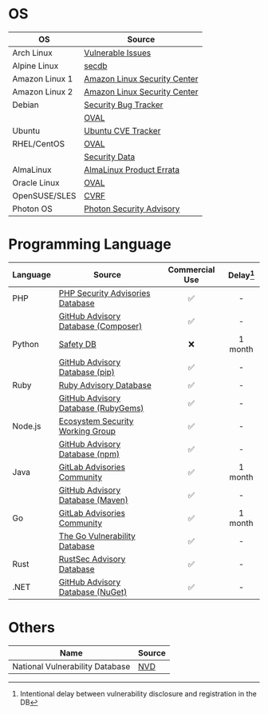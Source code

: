 # OS

| OS             | Source                                                                              |
| ---------------| ---------------------------------------- |
| Arch Linux     | [Vulnerable Issues][arch]                |
| Alpine Linux   | [secdb][alpine]                          |
| Amazon Linux 1 | [Amazon Linux Security Center][amazon1]  |
| Amazon Linux 2 | [Amazon Linux Security Center][amazon2]  |
| Debian         | [Security Bug Tracker][debian-tracker]   |
|                | [OVAL][debian-oval]                      |
| Ubuntu         | [Ubuntu CVE Tracker][ubuntu]             |
| RHEL/CentOS    | [OVAL][rhel-oval]                        |
|                | [Security Data][rhel-api]                |
| AlmaLinux      | [AlmaLinux Product Errata][alma] |
| Oracle Linux   | [OVAL][oracle]                           |
| OpenSUSE/SLES	 | [CVRF][suse]                             |
| Photon OS      | [Photon Security Advisory][photon]       |

# Programming Language

| Language                     | Source                                           | Commercial Use  | Delay[^1]|
| ---------------------------- | -------------------------------------------------|:---------------:|:--------:|
| PHP                          | [PHP Security Advisories Database][php]          | ✅              | -        |
|                              | [GitHub Advisory Database (Composer)][php-ghsa]  | ✅              | -        |
| Python                       | [Safety DB][python]                              | ❌              | 1 month  |
|                              | [GitHub Advisory Database (pip)][python-ghsa]    | ✅              | -        |
| Ruby                         | [Ruby Advisory Database][ruby]                   | ✅              | -        |
|                              | [GitHub Advisory Database (RubyGems)][ruby-ghsa] | ✅              | -        |
| Node.js                      | [Ecosystem Security Working Group][nodejs]       | ✅              | -        |
|                              | [GitHub Advisory Database (npm)][nodejs-ghsa]    | ✅              | -        |
| Java                         | [GitLab Advisories Community][gitlab]            | ✅              | 1 month  |
|                              | [GitHub Advisory Database (Maven)][java-ghsa]    | ✅              | -        |
| Go                           | [GitLab Advisories Community][gitlab]            | ✅              | 1 month  |
|                              | [The Go Vulnerability Database][go]              | ✅              | -        |
| Rust                         | [RustSec Advisory Database][rust]                | ✅              | -        |
| .NET                         | [GitHub Advisory Database (NuGet)][dotnet-ghsa]  | ✅              | -        |

[^1]: Intentional delay between vulnerability disclosure and registration in the DB

# Others

| Name                            | Source     |  
| --------------------------------|------------|
| National Vulnerability Database | [NVD][nvd] | 

[arch]: https://security.archlinux.org/
[alpine]: https://secdb.alpinelinux.org/
[amazon1]: https://alas.aws.amazon.com/
[amazon2]: https://alas.aws.amazon.com/alas2.html
[debian-tracker]: https://security-tracker.debian.org/tracker/
[debian-oval]: https://www.debian.org/security/oval/
[ubuntu]: https://ubuntu.com/security/cve
[rhel-oval]: https://www.redhat.com/security/data/oval/v2/
[rhel-api]: https://www.redhat.com/security/data/metrics/
[alma]: https://errata.almalinux.org/
[oracle]: https://linux.oracle.com/security/oval/
[suse]: http://ftp.suse.com/pub/projects/security/cvrf/
[photon]: https://packages.vmware.com/photon/photon_cve_metadata/

[php-ghsa]: https://github.com/advisories?query=ecosystem%3Acomposer
[python-ghsa]: https://github.com/advisories?query=ecosystem%3Apip
[ruby-ghsa]: https://github.com/advisories?query=ecosystem%3Arubygems
[nodejs-ghsa]: https://github.com/advisories?query=ecosystem%3Anpm
[java-ghsa]: https://github.com/advisories?query=ecosystem%3Amaven
[dotnet-ghsa]: https://github.com/advisories?query=ecosystem%3Anuget

[php]: https://github.com/FriendsOfPHP/security-advisories
[python]: https://github.com/pyupio/safety-db
[ruby]: https://github.com/rubysec/ruby-advisory-db
[nodejs]: https://github.com/nodejs/security-wg
[gitlab]: https://gitlab.com/gitlab-org/advisories-community
[go]: https://github.com/golang/vulndb
[rust]: (https://github.com/RustSec/advisory-db)

[nvd]: https://nvd.nist.gov/
